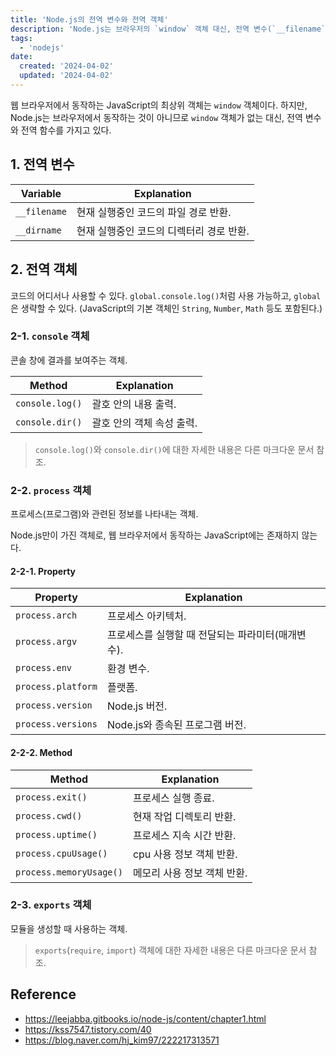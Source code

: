 ```yaml
---
title: 'Node.js의 전역 변수와 전역 객체'
description: 'Node.js는 브라우저의 `window` 객체 대신, 전역 변수(`__filename`, `__dirname`)와 전역 객체(`global`, `process`, `exports`)를 제공하여 시스템 정보, 프로세스 제어, 모듈화를 지원한다.'
tags:
  - 'nodejs'
date:
  created: '2024-04-02'
  updated: '2024-04-02'
---
```


웹 브라우저에서 동작하는 JavaScript의 최상위 객체는 `window` 객체이다. 하지만, Node.js는 브라우저에서 동작하는 것이 아니므로 `window` 객체가 없는 대신, 전역 변수와 전역 함수를 가지고 있다.

## 1. 전역 변수

Variable | Explanation
--- | ---
`__filename` | 현재 실행중인 코드의 파일 경로 반환.
`__dirname` | 현재 실행중인 코드의 디렉터리 경로 반환.

## 2. 전역 객체

코드의 어디서나 사용할 수 있다. `global.console.log()`처럼 사용 가능하고, `global`은 생략할 수 있다.
(JavaScript의 기본 객체인 `String`, `Number`, `Math` 등도 포함된다.)

### 2-1. `console` 객체

콘솔 창에 결과를 보여주는 객체.

Method | Explanation
--- | ---
`console.log()` | 괄호 안의 내용 출력.
`console.dir()` | 괄호 안의 객체 속성 출력.

> `console.log()`와 `console.dir()`에 대한 자세한 내용은 다른 마크다운 문서 참조.

### 2-2. `process` 객체

프로세스(프로그램)와 관련된 정보를 나타내는 객체.

Node.js만이 가진 객체로, 웹 브라우저에서 동작하는 JavaScript에는 존재하지 않는다.

#### 2-2-1. Property

Property | Explanation
--- | ---
`process.arch` | 프로세스 아키텍처.
`process.argv` | 프로세스를 실행할 때 전달되는 파라미터(매개변수).
`process.env` | 환경 변수.
`process.platform` | 플랫폼.
`process.version` | Node.js 버전.
`process.versions` | Node.js와 종속된 프로그램 버전.

#### 2-2-2. Method

Method | Explanation
--- | ---
`process.exit()` | 프로세스 실행 종료.
`process.cwd()` | 현재 작업 디렉토리 반환.
`process.uptime()` | 프로세스 지속 시간 반환.
`process.cpuUsage()` | cpu 사용 정보 객체 반환.
`process.memoryUsage()` | 메모리 사용 정보 객체 반환.

### 2-3. `exports` 객체

모듈을 생성할 때 사용하는 객체.

> `exports`(`require`, `import`) 객체에 대한 자세한 내용은 다른 마크다운 문서 참조.

## Reference

- <https://leejabba.gitbooks.io/node-js/content/chapter1.html>
- <https://kss7547.tistory.com/40>
- <https://blog.naver.com/hj_kim97/222217313571>
